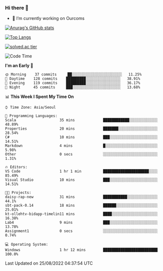 ### Hi there 👋

- 🔭 I’m currently working on Ourcoms

<!--
**Rhange/Rhange** is a ✨ _special_ ✨ repository because its `README.md` (this file) appears on your GitHub profile.

Here are some ideas to get you started:

- 🌱 I’m currently learning ...
- 👯 I’m looking to collaborate on ...
- 🤔 I’m looking for help with ...
- 💬 Ask me about ...
- 📫 How to reach me: ...
- 😄 Pronouns: ...
- ⚡ Fun fact: ...
-->

[![Anurag's GitHub stats](https://github-readme-stats.vercel.app/api?username=rhange&show_icons=true&theme=gruvbox)](https://github.com/anuraghazra/github-readme-stats)

[![Top Langs](https://github-readme-stats.vercel.app/api/top-langs/?username=rhange&layout=compact&theme=gruvbox)](https://github.com/anuraghazra/github-readme-stats)

[![solved.ac tier](http://mazassumnida.wtf/api/generate_badge?boj=rhange0511)](https://solved.ac/rhange0511)

  <!--START_SECTION:waka-->
![Code Time](http://img.shields.io/badge/Code%20Time-523%20hrs%2023%20mins-blue)

**I'm an Early 🐤** 

```text
🌞 Morning    37 commits     ██░░░░░░░░░░░░░░░░░░░░░░░   11.25% 
🌆 Daytime    128 commits    █████████░░░░░░░░░░░░░░░░   38.91% 
🌃 Evening    119 commits    █████████░░░░░░░░░░░░░░░░   36.17% 
🌙 Night      45 commits     ███░░░░░░░░░░░░░░░░░░░░░░   13.68%

```


📊 **This Week I Spent My Time On** 

```text
⌚︎ Time Zone: Asia/Seoul

💬 Programming Languages: 
Scala                    35 mins             ████████████░░░░░░░░░░░░░   48.89% 
Properties               20 mins             ███████░░░░░░░░░░░░░░░░░░   28.54% 
C#                       10 mins             ███░░░░░░░░░░░░░░░░░░░░░░   14.51% 
Markdown                 4 mins              █░░░░░░░░░░░░░░░░░░░░░░░░   5.98% 
Other                    0 secs              ░░░░░░░░░░░░░░░░░░░░░░░░░   1.31%

🔥 Editors: 
VS Code                  1 hr 1 min          █████████████████████░░░░   85.49% 
Visual Studio            10 mins             ███░░░░░░░░░░░░░░░░░░░░░░   14.51%

🐱‍💻 Projects: 
daisy-rap-new            31 mins             ███████████░░░░░░░░░░░░░░   44.1% 
sbt-pack-0.14            18 mins             ██████░░░░░░░░░░░░░░░░░░░   25.01% 
kt-ollehtv-bidapp-timelin11 mins             ████░░░░░░░░░░░░░░░░░░░░░   16.38% 
Lab4                     9 mins              ███░░░░░░░░░░░░░░░░░░░░░░   13.78% 
Assignment1              0 secs              ░░░░░░░░░░░░░░░░░░░░░░░░░   0.74%

💻 Operating System: 
Windows                  1 hr 12 mins        █████████████████████████   100.0%

```


 Last Updated on 25/08/2022 04:37:54 UTC
<!--END_SECTION:waka-->
